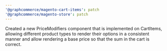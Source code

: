 ```yaml
---
'@graphcommerce/magento-cart-items': patch
'@graphcommerce/magento-store': patch
---
```


Created a new PriceModifiers component that is implemented on CartItems, allowing different product types to render their options in a consistent manner and allow rendering a base price so that the sum in the cart is correct.
